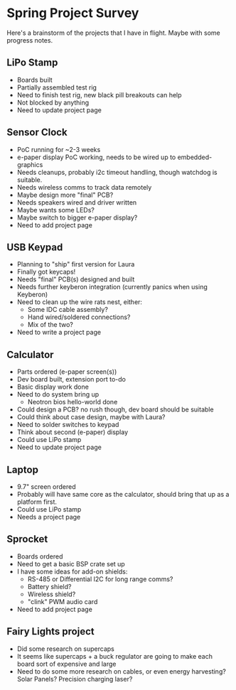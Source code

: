# Spring Project Survey

Here's a brainstorm of the projects that I have in flight. Maybe with some progress notes.

## LiPo Stamp

* Boards built
* Partially assembled test rig
* Need to finish test rig, new black pill breakouts can help
* Not blocked by anything
* Need to update project page

## Sensor Clock

* PoC running for \~2-3 weeks
* e-paper display PoC working, needs to be wired up to embedded-graphics
* Needs cleanups, probably i2c timeout handling, though watchdog is suitable.
* Needs wireless comms to track data remotely
* Maybe design more "final" PCB?
* Needs speakers wired and driver written
* Maybe wants some LEDs?
* Maybe switch to bigger e-paper display?
* Need to add project page

## USB Keypad

* Planning to "ship" first version for Laura
* Finally got keycaps!
* Needs "final" PCB(s) designed and built
* Needs further keyberon integration (currently panics when using Keyberon)
* Need to clean up the wire rats nest, either:
    * Some IDC cable assembly?
    * Hand wired/soldered connections?
    * Mix of the two?
* Need to write a project page

## Calculator

* Parts ordered (e-paper screen(s))
* Dev board built, extension port to-do
* Basic display work done
* Need to do system bring up
    * Neotron bios hello-world done
* Could design a PCB? no rush though, dev board should be suitable
* Could think about case design, maybe with Laura?
* Need to solder switches to keypad
* Think about second (e-paper) display
* Could use LiPo stamp
* Need to update project page

## Laptop

* 9.7" screen ordered
* Probably will have same core as the calculator, should bring that up as a platform first.
* Could use LiPo stamp
* Needs a project page

## Sprocket

* Boards ordered
* Need to get a basic BSP crate set up
* I have some ideas for add-on shields:
    * RS-485 or Differential I2C for long range comms?
    * Battery shield?
    * Wireless shield?
    * "clink" PWM audio card
* Need to add project page

## Fairy Lights project

* Did some research on supercaps
* It seems like supercaps + a buck regulator are going to make each board sort of expensive and large
* Need to do some more research on cables, or even energy harvesting? Solar Panels? Precision charging laser?
